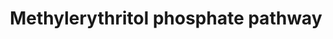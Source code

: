 ---
annotations:
- id: CL:0000610
  type: Cell Type Ontology
  value: obsolete plant cell
- id: PW:0000217
  parent: classic metabolic pathway
  type: Pathway Ontology
  value: tetrahydrobiopterin metabolic pathway
authors:
- Pjaiswal
- Egonw
- MaintBot
- Mkutmon
- DeSl
communities:
- Plants
description: In plants, the 2-C-methyl-d-erythritol 4-phosphate (MEP) pathway located
  in the plastids provides precursors for the isoprenoid hormones, monoterpenes, carotenoids
  and chlorophyll side chains, prenylquinones and tocopherol biosynthesis.
last-edited: 2018-08-05
organisms:
- Oryza sativa
redirect_from:
- /index.php/Pathway:WP2212
- /instance/WP2212
- /instance/WP2212_r123064
revision: r123064
schema-jsonld:
- '@context': https://schema.org/
  '@id': https://wikipathways.github.io/pathways/WP2212.html
  '@type': Dataset
  creator:
    '@type': Organization
    name: WikiPathways
  description: In plants, the 2-C-methyl-d-erythritol 4-phosphate (MEP) pathway located
    in the plastids provides precursors for the isoprenoid hormones, monoterpenes,
    carotenoids and chlorophyll side chains, prenylquinones and tocopherol biosynthesis.
  keywords:
  - 1-deoxy-D-xylulose 5-phosphate
  - 1-hydroxy-2-methyl-2-(E)-butenyl 4-diphosphate
  - 2-C-methyl-D-erythritol-2,4-cyclodiphosphate
  - 2-C-methyl-D-erythritol-4-phosphate
  - 2-phospho-4-(cytidine 5'-diphospho)-2-C-methyl-D-erythritol
  - 4-(cytidine 5'-diphospho)-2-C-methyl-D-erythritol
  - ADP
  - ATP
  - CMP
  - CO2
  - CTP
  - D-glyceraldehyde-3-phosphate
  - EC:1.1.1.267
  - EC:1.17.1.2
  - EC:1.17.4.3
  - EC:2.2.1.7
  - EC:2.7.1.148
  - EC:2.7.7.60
  - EC:4.6.1.12
  - EC:5.3.3.2
  - H+
  - H2O
  - LOC_Os01g01710
  - LOC_Os01g58790
  - LOC_Os01g66360
  - LOC_Os02g39160
  - LOC_Os02g45660
  - LOC_Os03g52170
  - LOC_Os05g33840
  - LOC_Os05g34180
  - LOC_Os06g05100
  - LOC_Os07g09190
  - LOC_Os07g36190
  - LOC_Os07g40260
  - NAD(P)+
  - NAD(P)H
  - NADP+
  - NADPH
  - dimethylallyl-PP
  - diphosphate
  - pyruvate
  - Î”3-isopentenyl-PP
  license: CC0
  name: Methylerythritol phosphate pathway
seo: CreativeWork
title: Methylerythritol phosphate pathway
wpid: WP2212
---